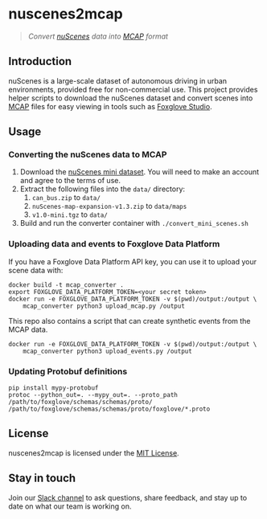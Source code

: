 # nuscenes2mcap

> _Convert [nuScenes](https://www.nuscenes.org/) data into [MCAP](https://mcap.dev/) format_

## Introduction

nuScenes is a large-scale dataset of autonomous driving in urban environments, provided free for non-commercial use. This project provides helper scripts to download the nuScenes dataset and convert scenes into [MCAP](https://mcap.dev) files for easy viewing in tools such as [Foxglove Studio](https://foxglove.dev/).

## Usage

### Converting the nuScenes data to MCAP
1. Download the [nuScenes mini dataset](https://nuscenes.org/nuscenes). You will need to make
   an account and agree to the terms of use.
1. Extract the following files into the `data/` directory:
    1. `can_bus.zip` to `data/`
    1. `nuScenes-map-expansion-v1.3.zip` to `data/maps`
    1. `v1.0-mini.tgz` to `data/`
1. Build and run the converter container with `./convert_mini_scenes.sh`

### Uploading data and events to Foxglove Data Platform

If you have a Foxglove Data Platform API key, you can use it to upload your scene data with:
```
docker build -t mcap_converter .
export FOXGLOVE_DATA_PLATFORM_TOKEN=<your secret token>
docker run -e FOXGLOVE_DATA_PLATFORM_TOKEN -v $(pwd)/output:/output \
    mcap_converter python3 upload_mcap.py /output
```

This repo also contains a script that can create synthetic events from the MCAP data.
```
docker run -e FOXGLOVE_DATA_PLATFORM_TOKEN -v $(pwd)/output:/output \
    mcap_converter python3 upload_events.py /output
```

### Updating Protobuf definitions
```
pip install mypy-protobuf
protoc --python_out=. --mypy_out=. --proto_path /path/to/foxglove/schemas/schemas/proto/ /path/to/foxglove/schemas/schemas/proto/foxglove/*.proto 
```

## License

nuscenes2mcap is licensed under the [MIT License](https://opensource.org/licenses/MIT).

## Stay in touch

Join our [Slack channel](https://foxglove.dev/slack) to ask questions, share feedback, and stay up to date on what our team is working on.
